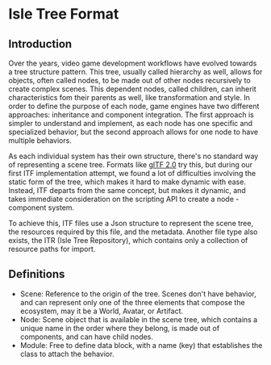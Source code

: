 # Isle Tree Format

## Introduction

Over the years, video game development workflows have evolved towards a tree structure pattern. This tree, usually called hierarchy as well, allows for objects, often called nodes, to be made out of other nodes recursively to create complex scenes. This dependent nodes, called children, can inherit characteristics fom their parents as well, like transformation and style. In order to define the purpose of each node, game engines have two different approaches: inheritance and component integration. The first approach is simpler to understand and implement, as each node has one specific and specialized behavior, but the second approach allows for one node to have multiple behaviors.

As each individual system has their own structure, there's no standard way of representing a scene tree. Formats like [glTF 2.0](https://github.com/KhronosGroup/glTF/tree/main/specification/2.0) try this, but during our first ITF implementation attempt, we found a lot of difficulties involving the static form of the tree, which makes it hard to make dynamic with ease. Instead, ITF departs from the same concept, but makes it dynamic, and takes immediate consideration on the scripting API to create a node - component system.

To achieve this, ITF files use a Json structure to represent the scene tree, the resources required by this file, and the metadata. Another file type also exists, the ITR (Isle Tree Repository), which contains only a collection of resource paths for import.

## Definitions

- Scene: Reference to the origin of the tree. Scenes don't have behavior, and can represent only one of the three elements that compose the ecosystem, may it be a World, Avatar, or Artifact.
- Node: Scene object that is available in the scene tree, which contains a unique name in the order where they belong, is made out of components, and can have child nodes.
- Module: Free to define data block, with a name (key) that establishes the class to attach the behavior.

